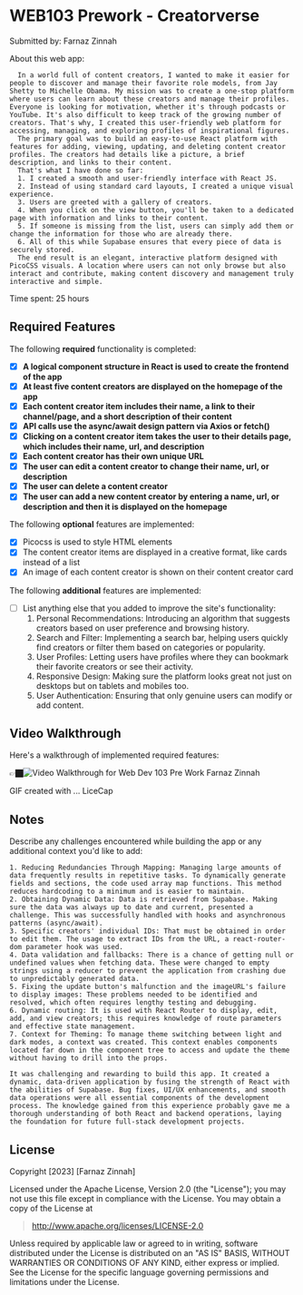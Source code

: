 # WEB103 Prework - Creatorverse

Submitted by: Farnaz Zinnah

About this web app: 
      
      In a world full of content creators, I wanted to make it easier for people to discover and manage their favorite role models, from Jay Shetty to Michelle Obama. My mission was to create a one-stop platform where users can learn about these creators and manage their profiles. Everyone is looking for motivation, whether it's through podcasts or YouTube. It's also difficult to keep track of the growing number of creators. That's why, I created this user-friendly web platform for accessing, managing, and exploring profiles of inspirational figures.
      The primary goal was to build an easy-to-use React platform with features for adding, viewing, updating, and deleting content creator profiles. The creators had details like a picture, a brief description, and links to their content.
      That's what I have done so far:
      1. I created a smooth and user-friendly interface with React JS. 
      2. Instead of using standard card layouts, I created a unique visual experience. 
      3. Users are greeted with a gallery of creators. 
      4. When you click on the view button, you'll be taken to a dedicated page with information and links to their content. 
      5. If someone is missing from the list, users can simply add them or change the information for those who are already there. 
      6. All of this while Supabase ensures that every piece of data is securely stored.
      The end result is an elegant, interactive platform designed with PicoCSS visuals. A location where users can not only browse but also interact and contribute, making content discovery and management truly interactive and simple.

Time spent: 25 hours

## Required Features

The following **required** functionality is completed:

- [x] **A logical component structure in React is used to create the frontend of the app**
- [x] **At least five content creators are displayed on the homepage of the app**
- [x] **Each content creator item includes their name, a link to their channel/page, and a short description of their content**
- [x] **API calls use the async/await design pattern via Axios or fetch()**
- [x] **Clicking on a content creator item takes the user to their details page, which includes their name, url, and description**
- [x] **Each content creator has their own unique URL**
- [x] **The user can edit a content creator to change their name, url, or description**
- [x] **The user can delete a content creator**
- [x] **The user can add a new content creator by entering a name, url, or description and then it is displayed on the homepage**

The following **optional** features are implemented:

- [x] Picocss is used to style HTML elements
- [x] The content creator items are displayed in a creative format, like cards instead of a list
- [x] An image of each content creator is shown on their content creator card

The following **additional** features are implemented:

* [ ] List anything else that you added to improve the site's functionality:
  1. Personal Recommendations: Introducing an algorithm that suggests creators based on user preference and browsing history.
  2. Search and Filter: Implementing a search bar, helping users quickly find creators or filter them based on categories or popularity.
  3. User Profiles: Letting users have profiles where they can bookmark their favorite creators or see their activity.
  4. Responsive Design: Making sure the platform looks great not just on desktops but on tablets and mobiles too.
  5. User Authentication: Ensuring that only genuine users can modify or add content.

## Video Walkthrough

Here's a walkthrough of implemented required features:

👉🏿<img src='https://imgur.com/3lSkjci' title='Video Walkthrough for Web Dev 103 Pre Work Farnaz Zinnah' width='' alt='Video Walkthrough for Web Dev 103 Pre Work Farnaz Zinnah' />

GIF created with ...  LiceCap

## Notes

Describe any challenges encountered while building the app or any additional context you'd like to add:

    1. Reducing Redundancies Through Mapping: Managing large amounts of data frequently results in repetitive tasks. To dynamically generate fields and sections, the code used array map functions. This method reduces hardcoding to a minimum and is easier to maintain.
    2. Obtaining Dynamic Data: Data is retrieved from Supabase. Making sure the data was always up to date and current, presented a challenge. This was successfully handled with hooks and asynchronous patterns (async/await).
    3. Specific creators' individual IDs: That must be obtained in order to edit them. The usage to extract IDs from the URL, a react-router-dom parameter hook was used.
    4. Data validation and fallbacks: There is a chance of getting null or undefined values when fetching data. These were changed to empty strings using a reducer to prevent the application from crashing due to unpredictably generated data.
    5. Fixing the update button's malfunction and the imageURL's failure to display images: These problems needed to be identified and resolved, which often requires lengthy testing and debugging.
    6. Dynamic routing: It is used with React Router to display, edit, add, and view creators; this requires knowledge of route parameters and effective state management.
    7. Context for Theming: To manage theme switching between light and dark modes, a context was created. This context enables components located far down in the component tree to access and update the theme without having to drill into the props.
    
    It was challenging and rewarding to build this app. It created a dynamic, data-driven application by fusing the strength of React with the abilities of Supabase. Bug fixes, UI/UX enhancements, and smooth data operations were all essential components of the development process. The knowledge gained from this experience probably gave me a thorough understanding of both React and backend operations, laying the foundation for future full-stack development projects.

## License

Copyright [2023] [Farnaz Zinnah]

Licensed under the Apache License, Version 2.0 (the "License"); you may not use this file except in compliance with the License. You may obtain a copy of the License at

> http://www.apache.org/licenses/LICENSE-2.0

Unless required by applicable law or agreed to in writing, software distributed under the License is distributed on an "AS IS" BASIS, WITHOUT WARRANTIES OR CONDITIONS OF ANY KIND, either express or implied. See the License for the specific language governing permissions and limitations under the License.
